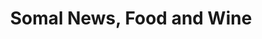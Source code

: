 ---
title: "Somal News, Food and Wine"
url: /chester-le-street/somal-news-food-and-wine/
shop: Lebensmittel
---